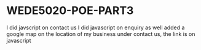 # WEDE5020-POE-PART3
I did javscript on contact us 
I did javascript on enquiry as well
added a google map on the location of my business under contact us, the link is on javascript 
<script async defer src="https://www.google.com/maps/place/University+of+the+Free+State/@-29.1075973,26.1898757,17z/data=!3m1!4b1!4m6!3m5!1s0x1e8fc52b003394f3:0x8dd8523e8f33f2ea!8m2!3d-29.1075973!4d26.1924506!16zL20vMDd2ejB5?entry=ttu&g_ep=EgoyMDI1MDYxNS4wIKXMDSoASAFQAw%3D%3D"></script>
